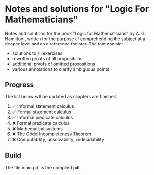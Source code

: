 # Notes and solutions for "Logic For Mathematicians"

Notes and solutions for the book "Logic for Mathematicians" by A. G. Hamilton., written for the purpose of comprehending the subject at a deeper level and as a reference for later. The text contain:

* solutions to all exercises 
* rewritten proofs of all propositions
* additional proofs of omitted propositions
* various annotations to clarify ambiguous points

## Progress

The list below will be updated as chapters are finished.

1. :white_check_mark: Informal statement calculus
2. :white_check_mark: Formal statement calculus
3. :white_check_mark: Informal predicate calculus
4. :x: Formal predicate calculus
5. :x: Mathematical systems
6. :x: The Gödel Incompleteness Theorem
7. :x: Computability, unsolvability, undecidability

## Build

The file main.pdf is the compiled pdf.

